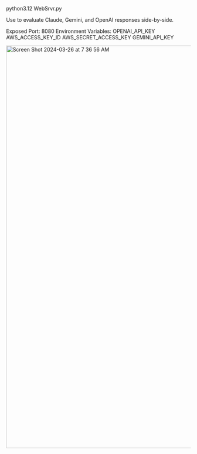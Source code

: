 python3.12 WebSrvr.py

Use to evaluate Claude, Gemini, and OpenAI responses side-by-side.

Exposed Port: 8080
Environment Variables:
OPENAI_API_KEY
AWS_ACCESS_KEY_ID
AWS_SECRET_ACCESS_KEY
GEMINI_API_KEY


<img width="1098" alt="Screen Shot 2024-03-26 at 7 36 56 AM" src="https://github.com/computermaster0101/EvalAI/assets/10255679/5a6cd361-3313-4b4e-b76b-9cd5f566e321">
